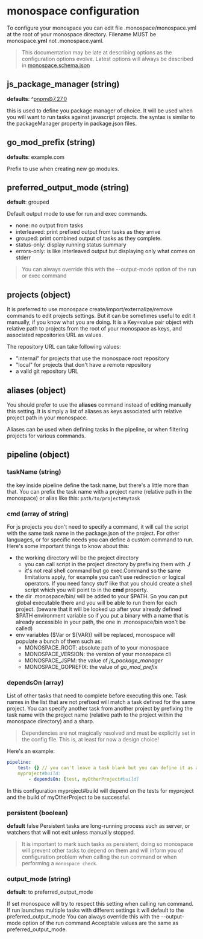 # monospace configuration

To configure your monospace you can edit file .monospace/monospace.yml at the root of your monospace directory.
Filename MUST be monospace.**yml** not .monospace.yaml.

> This documentation may be late at describing options as the configuration options evolve. Latest options will always be described in [monospace.schema.json](https://raw.githubusercontent.com/software-t-rex/monospace/main/apps/monospace/schemas/monospace.schema.json)

## js_package_manager (string)
**defaults**: ^pnpm@7.27.0

this is used to define you package manager of choice. It will be used when you will want to run tasks against javascript projects.
the syntax is similar to the packageManager property in package.json files.

## go_mod_prefix (string)
**defaults**: example.com

Prefix to use when creating new go modules.

## preferred_output_mode (string)
**default**: grouped

Default output mode to use for run and exec commands.
- none: no output from tasks
- interleaved: print prefixed output from tasks as they arrive
- grouped: print combined output of tasks as they complete.
- status-only: display running status summary
- errors-only: is like interleaved output but displaying only what comes on stderr

> You can always override this with the --output-mode option of the run or exec command

## projects (object)
It is preferred to use monospace create/import/externalize/remove commands to edit projects settings.
But it can be sometimes useful to edit it manually, if you know what you are doing.
It is a Key=value pair object with relative path to projects from the root of your monospace as keys, and associated repositories URL as values.

The repository URL can take following values:
- "internal" for projects that use the monospace root repository
- "local" for projects that don't have a remote repository
- a valid git repository URL

## aliases (object)
You should prefer to use the **aliases** command instead of editing manually this setting.
It is simply a list of aliases as keys associated with relative project path in your monospace.

Aliases can be used when defining tasks in the pipeline, or when filtering projects for various commands.

## pipeline (object)

### taskName (string)
the key inside pipeline define the task name, but there's a little more than that. You can prefix the task name with a project name (relative path in the monospace) or alias like this: ```path/to/project#mytask```

### cmd (array of string)
For js projects you don't need to specify a command, it will call the script with the same task name in the package.json of the project. For other languages, or for specific needs you can define a custom command to run. Here's some important things to know about this:
- the working directory will be the project directory
	- you can call script in the project directory by prefixing them with **./**
	- it's not real shell command but go exec.Command so the same limitations apply, for example you can't use redirection or logical operators. If you need fancy stuff like that you should create a shell script which you will point to in the **cmd** property.
- the dir .monospace/bin/ will be added to your $PATH. So you can put global executable there and you will be able to run them for each project. (beware that it will be looked up after your already defined $PATH environment variable so if you put a binary with a name that is already accessible in your path, the one in .monospace/bin won't be called)
- env variables ($Var or ${VAR}) will be replaced, monospace will populate a bunch of them such as:
	- MONOSPACE_ROOT: absolute path of to your monospace
	- MONOSPACE_VERSION: the version of your monospace cli
	- MONOSPACE_JSPM: the value of _js_package_manager_
	- MONOSPACE_GOPREFIX: the value of _go_mod_prefix_

### dependsOn (array)
List of other tasks that need to complete before executing this one.
Task names in the list that are not prefixed will match a task defined for the same project.
You can specify another task from another project by prefixing the task name with the project name
(relative path to the project within the monospace directory) and a sharp.

> Dependencies are not magically resolved and must be explicitly set in the config file. This is, at least for now a design choice!

Here's an example:
```yaml
pipeline:
	test: {} // you can't leave a task blank but you can define it as an empty object literal this is useful for package.json tasks
	myproject#build:
		- dependsOn: [test, myOtherProject#build]
```
In this configuration myproject#build will depend on the tests for myproject and the build of myOtherProject to be successful.

### persistent (boolean)
**default** false
Persistent tasks are long-running process such as server, or watchers that will not exit unless manually stopped.
> It is important to mark such tasks as persistent, doing so monospace will prevent other tasks to depend on them and will inform you of configuration problem when calling the run command or when performing a ```monospace check```.

### output_mode (string)
**default**: to preferred_output_mode

If set monospace will try to respect this setting when calling run command.
If run launches multiple tasks with different settings it will default to the preferred_output_mode
You can always override this with the --output-mode option of the run command
Acceptable values are the same as preferred_output_mode.


